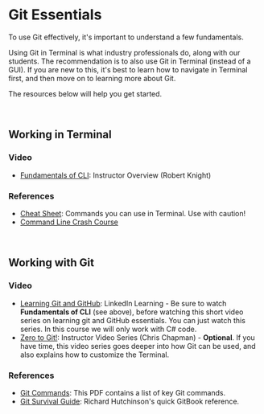 # Git Essentials  

To use Git effectively, it's important to understand a few fundamentals. 

Using Git in Terminal is what industry professionals do, along with our students. The recommendation is to also use Git in Terminal (instead of a GUI). If you are new to this, it's best to learn how to navigate in Terminal first, and then move on to learning more about Git. 

The resources below will help you get started.

<br>

## Working in Terminal

### Video 
* [Fundamentals of CLI](https://youtu.be/QNbSdfVC-zw): Instructor Overview (Robert Knight) 

### References
* [Cheat Sheet](https://learncodethehardway.org/unix/bash_cheat_sheet.pdf): Commands you can use in Terminal. Use with caution!  
* [Command Line Crash Course](https://learnpythonthehardway.org/book/appendixa.html)

<br>

## Working with Git

### Video

* [Learning Git and GitHub](https://www.linkedin.com/learning/learning-git-and-github/welcome?u=50813145): LinkedIn Learning - Be sure to watch **Fundamentals of CLI** (see above), before watching this short video series on learning git and GitHub essentials. You can just watch this series. In this course we will only work with C# code.   
* [Zero to Git!](https://www.youtube.com/watch?v=PCjUMifVYAA&list=PLxEXF8p8n5yMrtALzERMHggGiHHIhtFK5): Instructor Video Series (Chris Chapman) - **Optional**. If you have time, this video series goes deeper into how Git can be used, and also explains how to customize the Terminal. 

### References

* [Git Commands](https://education.github.com/git-cheat-sheet-education.pdf): This PDF contains a list of key Git commands.
* [Git Survival Guide](https://richardhutchinson1.gitbook.io/git-survival-guide/): Richard Hutchinson's quick GitBook reference. 




